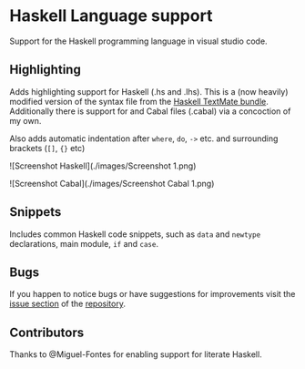 # Haskell Language support

Support for the Haskell programming language in visual studio code.

## Highlighting

Adds highlighting support for Haskell (.hs and .lhs).
This is a (now heavily) modified version of the syntax file from the [Haskell TextMate bundle](https://github.com/textmate/haskell.tmbundle).
Additionally there is support for and Cabal files (.cabal) via a concoction of my own. 

Also adds automatic indentation after `where`, `do`, `->` etc. and surrounding brackets (`[]`, `{}` etc)

![Screenshot Haskell](./images/Screenshot 1.png)

![Screenshot Cabal](./images/Screenshot Cabal 1.png)

## Snippets 

Includes common Haskell code snippets, such as `data` and `newtype` declarations, main module, `if` and `case`. 

## Bugs

If you happen to notice bugs or have suggestions for improvements visit the [issue section](https://github.com/JustusAdam/language-haskell/issues) of the [repository](https://github.com/JustusAdam/language-haskell).


## Contributors

Thanks to @Miguel-Fontes for enabling support for literate Haskell.
